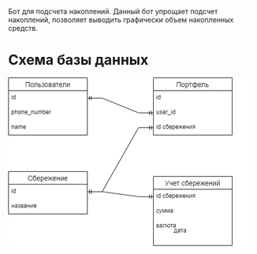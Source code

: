 Бот для подсчета накоплений.
Данный бот упрощает подсчет накоплений, позволяет выводить графически объем накопленных средств.

# Схема базы данных
![alt-текст](schem/db_schem.png)